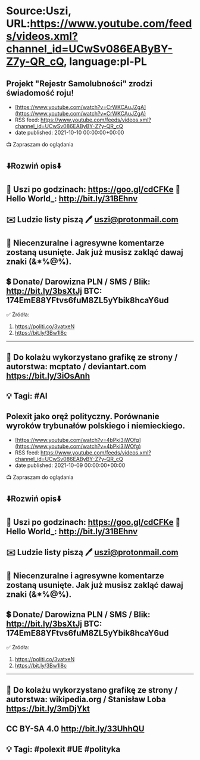 # Source:Uszi, URL:https://www.youtube.com/feeds/videos.xml?channel_id=UCwSv086EAByBY-Z7y-QR_cQ, language:pl-PL

## Projekt "Rejestr Samolubności" zrodzi świadomość roju!
 - [https://www.youtube.com/watch?v=CrWKCAuJZgA](https://www.youtube.com/watch?v=CrWKCAuJZgA)
 - RSS feed: https://www.youtube.com/feeds/videos.xml?channel_id=UCwSv086EAByBY-Z7y-QR_cQ
 - date published: 2021-10-10 00:00:00+00:00

📺 Zapraszam do oglądania

⬇️Rozwiń opis⬇️
------------------------------------------------------------
👀 Uszi po godzinach: https://goo.gl/cdCFKe
👀 Hello World_: http://bit.ly/31BEhnv
------------------------------------------------------------
✉️ Ludzie listy piszą 
🖊️ uszi@protonmail.com
------------------------------------------------------------
👺 Niecenzuralne i agresywne komentarze zostaną usunięte.  Jak już musisz zakląć dawaj znaki (&*%@%).
------------------------------------------------------------
💲 Donate/ Darowizna
PLN / SMS / Blik: http://bit.ly/3bsXtJj
BTC: 174EmE88YFtvs6fuM8ZL5yYbik8hcaY6ud
-------------------------------------------------------------
✅ Źródła:
1. https://politi.co/3vatxeN
2. https://bit.ly/3Bw1l8c
---------------------------------------------------------------
🎴 Do kolażu wykorzystano grafikę ze strony / autorstwa: 
mcptato / deviantart.com
https://bit.ly/3iOsAnh
---------------------------------------------------------------
💡 Tagi: #AI
--------------------------------------------------------------

## Polexit jako oręż polityczny. Porównanie wyroków trybunałów polskiego i niemieckiego.
 - [https://www.youtube.com/watch?v=4bPki3iWOfg](https://www.youtube.com/watch?v=4bPki3iWOfg)
 - RSS feed: https://www.youtube.com/feeds/videos.xml?channel_id=UCwSv086EAByBY-Z7y-QR_cQ
 - date published: 2021-10-09 00:00:00+00:00

📺 Zapraszam do oglądania

⬇️Rozwiń opis⬇️
------------------------------------------------------------
👀 Uszi po godzinach: https://goo.gl/cdCFKe
👀 Hello World_: http://bit.ly/31BEhnv
------------------------------------------------------------
✉️ Ludzie listy piszą 
🖊️ uszi@protonmail.com
------------------------------------------------------------
👺 Niecenzuralne i agresywne komentarze zostaną usunięte.  Jak już musisz zakląć dawaj znaki (&*%@%).
------------------------------------------------------------
💲 Donate/ Darowizna
PLN / SMS / Blik: http://bit.ly/3bsXtJj
BTC: 174EmE88YFtvs6fuM8ZL5yYbik8hcaY6ud
-------------------------------------------------------------
✅ Źródła:
1. https://politi.co/3vatxeN
2. https://bit.ly/3Bw1l8c
---------------------------------------------------------------
🎴 Do kolażu wykorzystano grafikę ze strony / autorstwa: 
wikipedia.org / Stanisław Loba 
https://bit.ly/3mDjYkt
---
CC BY-SA 4.0
http://bit.ly/33UhhQU
---------------------------------------------------------------
💡 Tagi: #polexit #UE #polityka
--------------------------------------------------------------

